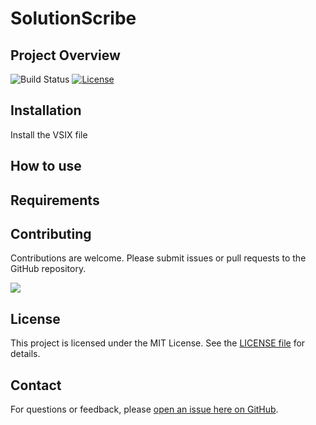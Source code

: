 # SolutionScribe

## Project Overview

![Build Status](https://github.com/ScottLilly/SolutionScribe/actions/workflows/ci.yml/badge.svg)
[![License](https://img.shields.io/github/license/ScottLilly/SolutionScribe)](https://github.com/ScottLilly/SolutionScribe/LICENSE)

## Installation
Install the VSIX file

## How to use

## Requirements

## Contributing
Contributions are welcome. Please submit issues or pull requests to the GitHub repository.

<a href="https://github.com/ScottLilly/SolutionScribe/graphs/contributors"><img src="https://contrib.rocks/image?repo=ScottLilly/SolutionScribe" /></a>

## License
This project is licensed under the MIT License. See the [LICENSE file](https://github.com/ScottLilly/SolutionScribe/blob/master/LICENSE.txt) for details.

## Contact
For questions or feedback, please [open an issue here on GitHub](https://github.com/ScottLilly/SolutionScribe/issues).
